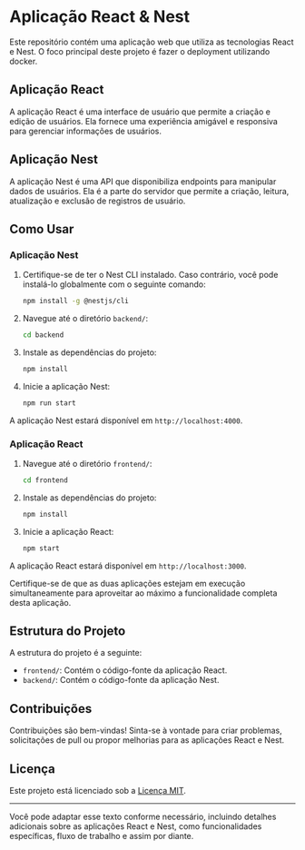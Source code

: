 # Aplicação React & Nest

Este repositório contém uma aplicação web que utiliza as tecnologias React e Nest. O foco principal deste projeto é fazer o deployment utilizando docker.

## Aplicação React

A aplicação React é uma interface de usuário que permite a criação e edição de usuários. Ela fornece uma experiência amigável e responsiva para gerenciar informações de usuários.

## Aplicação Nest

A aplicação Nest é uma API que disponibiliza endpoints para manipular dados de usuários. Ela é a parte do servidor que permite a criação, leitura, atualização e exclusão de registros de usuário.

## Como Usar

### Aplicação Nest

1. Certifique-se de ter o Nest CLI instalado. Caso contrário, você pode instalá-lo globalmente com o seguinte comando:

   ```bash
   npm install -g @nestjs/cli
   ```

2. Navegue até o diretório `backend/`:

   ```bash
   cd backend
   ```

3. Instale as dependências do projeto:

   ```bash
   npm install
   ```

4. Inicie a aplicação Nest:

   ```bash
   npm run start
   ```

A aplicação Nest estará disponível em `http://localhost:4000`.

### Aplicação React

1. Navegue até o diretório `frontend/`:

   ```bash
   cd frontend
   ```

2. Instale as dependências do projeto:

   ```bash
   npm install
   ```

3. Inicie a aplicação React:

   ```bash
   npm start
   ```

A aplicação React estará disponível em `http://localhost:3000`.

Certifique-se de que as duas aplicações estejam em execução simultaneamente para aproveitar ao máximo a funcionalidade completa desta aplicação.


## Estrutura do Projeto

A estrutura do projeto é a seguinte:

- `frontend/`: Contém o código-fonte da aplicação React.
- `backend/`: Contém o código-fonte da aplicação Nest.

## Contribuições

Contribuições são bem-vindas! Sinta-se à vontade para criar problemas, solicitações de pull ou propor melhorias para as aplicações React e Nest.

## Licença

Este projeto está licenciado sob a [Licença MIT](LICENSE).

---

Você pode adaptar esse texto conforme necessário, incluindo detalhes adicionais sobre as aplicações React e Nest, como funcionalidades específicas, fluxo de trabalho e assim por diante.
